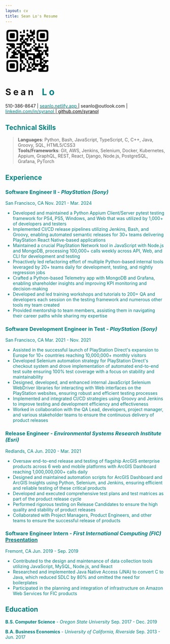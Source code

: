 ```yaml
--- 
layout: cv
title: Sean Lo's Resume
--- 
```


<span class="qr-code">
  <a href="https://seanlo.netlify.com">
    <img src="media/qr_code.png" alt="QR Code" style="width: 10em; height: 10em;">
  </a>
</span>

# S e a n  <span style="opacity:0;">_</span> <font color="teal"> L o

<div id="info">
  <a>                                                                   510-386-8647            |           </a>
  <a href="https://seanlo.netlify.app">          <font color="teal">    seanlo.netlify.app        </font>   </a>
  <a>                                                                 | seanlo@outlook.com      |           </a>
  <a href="https://www.linkedin.com/in/syranol"> <font color="teal">    linkedin.com/in/syranol   </font>   </a>
  <a href="https://github.com/syranol">          <font color="black"> | github.com/syranol        </font>    </a>
</div>


## Technical Skills

>  <span class="technical-one"> **Languages**: Python, Bash, JavaScript, TypeScript, C, C++, Java, Groovy, SQL, HTML5/CSS3 </span><br>
>  <span> **Tools/Frameworks**: Git, AWS, Jenkins, Selenium, Docker, Kubernetes, Appium, GraphQL, REST, React, Django, Node.js, PostgreSQL, Grafana, PyTorch </span>

<!--   
  **Languages:** Python, JavaScript, Bash, C/C++, Groovy, SQL, HTML5/CSS3

> **Tools/Frameworks:** Git, AWS, Jenkins, Selenium, Docker, Kubernetes, Appium, GraphQL, REST, React, Node.js, Django, PostgreSQL, Grafana, PyTorch -->


## Experience

### **Software Engineer II** -  *PlayStation (Sony)*

<span> San Francisco, CA  <span class="small-right">Nov. 2021 - Mar. 2024</span> </span>

* Developed and maintained a Python Appium Client/Server pytest testing framework for PS4, PS5, Windows, and Web that was utilized by 1,000+ of developers and testers
* Implemented CI/CD release pipelines utilizing Jenkins, Bash, and Groovy, enabling automated semantic releases for 30+ teams delivering PlayStation React Native-based applications
* Maintained a crucial PlayStation Network tool in JavaScript with Node.js and MongoDB, processing 100,000+ calls weekly across API, Web, and CLI for development and testing
* Proactively led refactoring effort of multiple Python-based internal tools leveraged by 20+ teams daily for development, testing, and nightly regression jobs
* Crafted a Python-based Telemetry app with MongoDB and Grafana, enabling shareholder insights and improving KPI monitoring and decision-making
* Developed and led training workshops and tutorials to 200+ QA and developers each session on the testing framework and numerous other tools my team created
* Provided mentorship to team members, assisting them in navigating their career paths while sharing my expertise

### **Software Development Engineer in Test** - *PlayStation (Sony)* 

<span> San Francisco, CA <span class="small-right">Mar. 2021 - Nov. 2021</span></span>

* Assisted in the successful launch of PlayStation Direct's expansion to Europe for 10+ countries reaching 10,000,000+  monthly visitors 
* Developed Selenium automation strategy for PlayStation Direct's checkout system and drove implementation of automated end-to-end test suite ensuring 100% test coverage with a focus on stability and maintainability
* Designed, developed, and enhanced internal JavaScript Selenium WebDriver libraries for interacting with Web interfaces on the PlayStation websites, ensuring robust and efficient testing processes
* Implemented and integrated CI/CD strategies using Groovy and Jenkins to improve testing and development efficiency and effectiveness
* Worked in collaboration with the QA Lead, developers, project manager, and various stakeholder teams to ensure the continuous delivery of product releases

### **Release Engineer** - *Environmental Systems Research Institute (Esri)*

<span> Redlands, CA <span class="small-right">Jun. 2020 - Mar. 2021</span></span>

* Oversaw end-to-end release and testing of flagship ArcGIS enterprise products across 6 web and mobile platforms with ArcGIS Dashboard reaching 1,000,000,000+ calls daily
* Designed and maintained automation scripts for ArcGIS Dashboard and ArcGIS Insights using Python, Selenium, and Jenkins, ensuring efficient and reliable testing of these critical products
* Developed and executed comprehensive test plans and test matrices as part of the product release cycle
* Performed rigorous testing on Release Candidates to ensure the high quality and stability of product releases
* Collaborated with Project Managers, Product Engineers, and other teams to ensure the successful release of products

### __Software Engineer Intern - *First International Computing (FIC)*__ <a href="https://www.linkedin.com/in/syranol/overlay/1583300266405/single-media-viewer/?type=DOCUMENT&profileId=ACoAABPldJ0BFSjGL3EC_DYMnNJCZ6ongKLGV8o](https://www.linkedin.com/in/syranol/overlay/1583300266405/single-media-viewer?type=DOCUMENT&profileId=ACoAABPldJ0BFSjGL3EC_DYMnNJCZ6ongKLGV8o&lipi=urn%3Ali%3Apage%3Ad_flagship3_profile_view_base%3Bx6lRpc6VRv6h80zWrUTwyw%3D%3D](https://www.linkedin.com/in/syranol/overlay/1583300266405/single-media-viewer?type=DOCUMENT&profileId=ACoAABPldJ0BFSjGL3EC_DYMnNJCZ6ongKLGV8o&lipi=urn%3Ali%3Apage%3Ad_flagship3_profile_view_base%3BKydn0%2FLdQY6Ut2HiDrOFtw%3D%3D"> <font color="teal"> Presentation </font> </a> 

<span> Fremont, CA <span class="small-right">Jun. 2019 - Sep. 2019</span></span>

* Contributed to the design and maintenance of data collection tools utilizing JavaScript, MySQL, Node.js, and React
* Researched and implemented Java Native Access (JNA) to convert C to Java, which reduced SDLC by 80% and omitted the need for boilerplates
* Participated in the planning and integration of infrastructure on Amazon Web Services for FIC products

## Education

**B.S. Computer Science** - *Oregon State University* <span class="small-right"> Sep. 2017 - Dec. 2019 </span>
        
**B.A. Business Economics** - *University of California, Riverside* <span class="small-right"> Sep. 2013 - Jun. 2017 </span>
